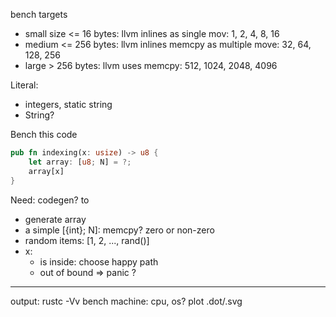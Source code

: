 bench targets
* small size <= 16 bytes: llvm inlines as single mov: 1, 2, 4, 8, 16
* medium <= 256 bytes: llvm inlines memcpy as multiple move: 32, 64, 128, 256
* large > 256 bytes: llvm uses memcpy: 512, 1024, 2048, 4096

Literal: 
* integers, static string
* String?

Bench this code
```rust
pub fn indexing(x: usize) -> u8 {
	let array: [u8; N] = ?;
	array[x]
}
```

Need: codegen? to
* generate array
* a simple [{int}; N]: memcpy? zero or non-zero
* random items: [1, 2, ..., rand()]
* x:
  + is inside: choose happy path
  + out of bound => panic ?

---

output:
rustc -Vv
bench machine: cpu, os?
plot .dot/.svg
